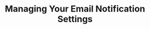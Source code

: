 ---
title: Managing Your Email Notification Settings
permalink: /account-security/notifications/manage-email-notification-settings
keywords: notifications, manage email notifications, email, opt out, opt-out, suppress
summary: "Manage your Stitch email notification settings."

layout: general
key: "manage-notification-settings"
toc: true

type: "account-settings, notifications"
weight: 2

# In this guide, we'll cover:

# {% for section in page.sections %}
# - [{{ section.summary }}](#{{ section.anchor }})
# {% endfor %}

sections:
  - title: "Opting out of replication error notifications"
    anchor: "opt-out-replication-error-notifications"
    summary: ""
    content: |
      {% include misc/data-files.html %}

      By default, every user in a Stitch account will receive all email notifications with the exception of the monthly billing invoice.

      To opt out of receiving replication error email notifications:

      1. Click {{ app.menu-paths.your-profile }}.
      2. In the **Your user profile** section, uncheck the {{ app.buttons.replication-notification-opt-out }} checkbox.
      3. Click {{ app.buttons.update-profile }}.

      **Note**: You will still receive general email notifications, such as notifications about approaching the account's row limit. Refer to the [Notification reference]({{ link.account.notification-reference | prepend: site.baseurl }}) each individual notification's opt out status.
---